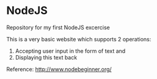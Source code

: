 NodeJS
======

Repository for my first NodeJS excercise


This is a very basic website which supports 2 operations:
1. Accepting user input in the form of text and
2. Displaying this text back


Reference:
http://www.nodebeginner.org/
